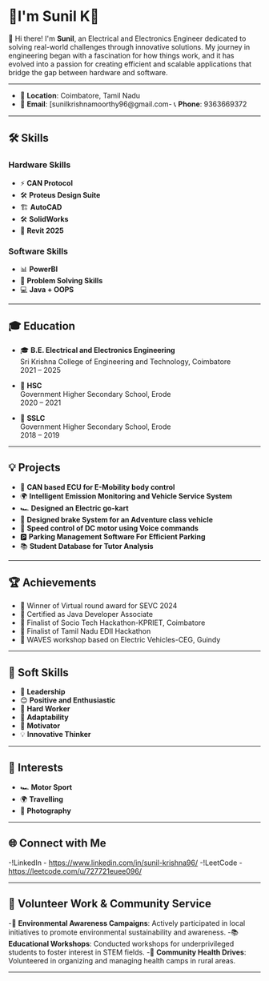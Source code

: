 # 🌟I'm Sunil K🌟

👋 Hi there! I'm **Sunil**, an Electrical and Electronics Engineer dedicated to solving real-world challenges through innovative solutions. My journey in engineering began with a fascination for how things work, and it has evolved into a passion for creating efficient and scalable applications that bridge the gap between hardware and software.

---
- 📍 **Location**: Coimbatore, Tamil Nadu
- 📧 **Email**: [sunilkrishnamoorthy96@gmail.com- 📞 **Phone**: 9363669372

---

## 🛠️ Skills

### Hardware Skills
- ⚡ **CAN Protocol**
- 🛠️ **Proteus Design Suite**
- 🏗️ **AutoCAD**
- 🛠️ **SolidWorks**
- 🏢 **Revit 2025**

### Software Skills
- 📊 **PowerBI**
- 🧩 **Problem Solving Skills**
- 💻 **Java + OOPS**

---

## 🎓 Education

- 🎓 **B.E. Electrical and Electronics Engineering**  
  Sri Krishna College of Engineering and Technology, Coimbatore  
  2021 – 2025

- 🏫 **HSC**  
  Government Higher Secondary School, Erode  
  2020 – 2021

- 🏫 **SSLC**  
  Government Higher Secondary School, Erode  
  2018 – 2019

---

## 💡 Projects

- 🚗 **CAN based ECU for E-Mobility body control**
- 🌍 **Intelligent Emission Monitoring and Vehicle Service System**
- 🏎️ **Designed an Electric go-kart**
- 🚙 **Designed brake System for an Adventure class vehicle**
- 🎤 **Speed control of DC motor using Voice commands**
- 🅿️ **Parking Management Software For Efficient Parking**
- 📚 **Student Database for Tutor Analysis**

---

## 🏆 Achievements

- 🥇 Winner of Virtual round award for SEVC 2024
- 📜 Certified as Java Developer Associate
- 🏅 Finalist of Socio Tech Hackathon-KPRIET, Coimbatore
- 🏅 Finalist of Tamil Nadu EDII Hackathon
- 🌟 WAVES workshop based on Electric Vehicles-CEG, Guindy

---

## 🌟 Soft Skills

- 🧠 **Leadership**
- 😊 **Positive and Enthusiastic**
- 💪 **Hard Worker**
- 🌱 **Adaptability**
- 🎯 **Motivator**
- 💡 **Innovative Thinker**

---

## 🎯 Interests

- 🏎️ **Motor Sport**
- 🌍 **Travelling**
- 📸 **Photography**

---

## 🌐 Connect with Me

-!LinkedIn - https://www.linkedin.com/in/sunil-krishna96/
-!LeetCode - https://leetcode.com/u/727721euee096/

---

## 🤝 Volunteer Work & Community Service

-🌱 **Environmental Awareness Campaigns**: Actively participated in local initiatives to promote environmental sustainability and awareness.
-📚 **Educational Workshops**: Conducted workshops for underprivileged students to foster interest in STEM fields.
-🏥 **Community Health Drives**: Volunteered in organizing and managing health camps in rural areas.

---
